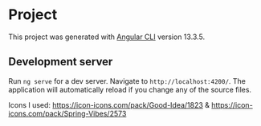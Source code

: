 # Project

This project was generated with [Angular CLI](https://github.com/angular/angular-cli) version 13.3.5.

## Development server

Run `ng serve` for a dev server. Navigate to `http://localhost:4200/`. The application will automatically reload if you change any of the source files.


Icons I used: 
https://icon-icons.com/pack/Good-Idea/1823 & https://icon-icons.com/pack/Spring-Vibes/2573